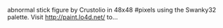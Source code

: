 abnormal stick figure by Crustolio in 48x48 #pixels using the Swanky32 palette. Visit http://paint.lo4d.net/ to... 